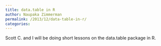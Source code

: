 ```yaml
---
title: data.table in R
author: Naupaka Zimmerman
permalink: /2013/12/data-table-in-r/
categories:
---
```

Scott C. and I will be doing short lessons on the data.table package in R.
